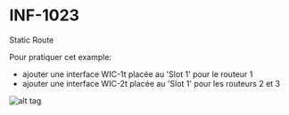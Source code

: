 # INF-1023

Static Route

Pour pratiquer cet example:
- ajouter une interface WIC-1t placée au 'Slot 1' pour le routeur 1
- ajouter une interface WIC-2t placée au 'Slot 1' pour les routeurs 2 et 3

![alt tag](https://github.com/setrar/INF-1023/blob/master/StaticRoute/StaticRoute.png)
